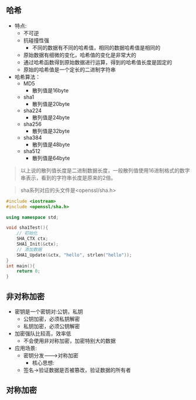 ## 哈希
- 特点:
	- 不可逆
	- 抗碰撞性强
		- 不同的数据有不同的哈希值，相同的数据哈希值是相同的
	- 原始数据有细微的变化，哈希值的变化是非常大的
	- 通过哈希函数得到原始数据进行运算，得到的哈希值长度是固定的
	- 原始的哈希值是一个定长的二进制字符串
- 哈希算法：
	- MD5
		- 散列值是16byte
	- sha1
		- 散列值是20byte
	- sha224
		- 散列值是24byte
	- sha256
		- 散列值是32byte
	- sha384
		- 散列值是48byte
	- sha512
		- 散列值是64byte
> 以上说的散列值长度是二进制数据长度，一般散列值使用16进制格式的数字串表示，看到的字符串长度是原来的2倍。

> sha系列对应的头文件是<openssl/sha.h>

```cpp
#include <iostream>
#include <openssl/sha.h>

using namespace std;

void sha1Test(){
	// 初始化
	SHA_CTX ctx;
	SHA1_Init(&ctx);
	// 添加数据
	SHA1_Update(&ctx, "hello", strlen("hello"));
}
int main(){
	return 0;
}
```

## 非对称加密  
- 密钥是一个密钥对:公钥，私钥
	- 公钥加密，必须私钥解密
	- 私钥加密，必须公钥解密
- 加密强队比较高，效率低
	- 不会使用非对称加密，加密特别大的数据
- 应用场景:
	- 密钥分发--->对称加密
		- 核心思想:
	- 签名->验证数据是否被篡改，验证数据的所有者
## 对称加密

